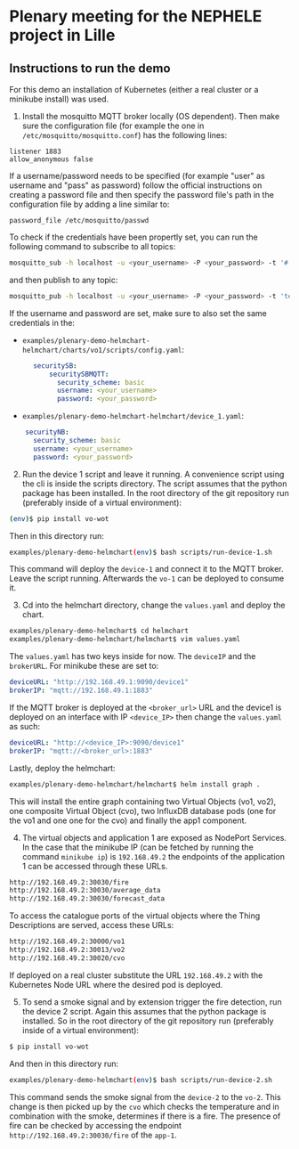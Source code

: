 # Plenary meeting for the NEPHELE project in Lille
## Instructions to run the demo
For this demo an installation of Kubernetes (either a real cluster or a minikube install) was used.
1. Install the mosquitto MQTT broker locally (OS dependent). Then make sure the configuration file (for example the one in `/etc/mosquitto/mosquitto.conf`) has the following lines:
```
listener 1883
allow_anonymous false
```


If a username/password needs to be specified (for example "user" as username and "pass" as password) follow the official instructions on creating a password file and then specify the password file's path in the configuration file by adding a line similar to:
```
password_file /etc/mosquitto/passwd
```
To check if the credentials have been propertly set, you can run the following command to subscribe to all topics:
```bash
mosquitto_sub -h localhost -u <your_username> -P <your_password> -t '#' -v
```
and then publish to any topic:
```bash
mosquitto_pub -h localhost -u <your_username> -P <your_password> -t 'test-topic' -m 'example-message'
```
If the username and password are set, make sure to also set the same credentials in the:
- `examples/plenary-demo-helmchart-helmchart/charts/vo1/scripts/config.yaml`:
```yaml
      securitySB:
          securitySBMQTT:
            security_scheme: basic
            username: <your_username>
            password: <your_password>
```
- `examples/plenary-demo-helmchart-helmchart/device_1.yaml`:
```yaml
    securityNB:
      security_scheme: basic
      username: <your_username>
      password: <your_password>
```

2. Run the device 1 script and leave it running. A convenience script using the cli is inside the scripts directory. The script assumes that the python package has been installed. In the root directory of the git repository run (preferably inside of a virtual environment):
```bash
(env)$ pip install vo-wot
```
Then in this directory run:
```bash
examples/plenary-demo-helmchart(env)$ bash scripts/run-device-1.sh
```
This command will deploy the `device-1` and connect it to the MQTT broker. Leave the script running. Afterwards the `vo-1` can be deployed to consume it.

3. Cd into the helmchart directory, change the `values.yaml` and deploy the chart.
```bash
examples/plenary-demo-helmchart$ cd helmchart
examples/plenary-demo-helmchart/helmchart$ vim values.yaml
```
The `values.yaml` has two keys inside for now. The `deviceIP` and the `brokerURL`. For minikube these are set to:
```yaml
deviceURL: "http://192.168.49.1:9090/device1"
brokerIP: "mqtt://192.168.49.1:1883"
```
If the MQTT broker is deployed at the `<broker_url>` URL and the device1 is deployed on an interface with IP `<device_IP>` then change the `values.yaml` as such:
```yaml
deviceURL: "http://<device_IP>:9090/device1"
brokerIP: "mqtt://<broker_url>:1883"
```
Lastly, deploy the helmchart:
```bash
examples/plenary-demo-helmchart/helmchart$ helm install graph .
```
This will install the entire graph containing two Virtual Objects (vo1, vo2), one composite Virtual Object (cvo), two InfluxDB database pods (one for the vo1 and one one for the cvo) and finally the app1 component.


4. The virtual objects and application 1 are exposed as NodePort Services. In the case that the minikube IP (can be fetched by running the command `minikube ip`) is `192.168.49.2` the endpoints of the application 1 can be accessed through these URLs.
```bash
http://192.168.49.2:30030/fire
http://192.168.49.2:30030/average_data
http://192.168.49.2:30030/forecast_data
```
To access the catalogue ports of the virtual objects where the Thing Descriptions are served, access these URLs:
```bash
http://192.168.49.2:30000/vo1
http://192.168.49.2:30013/vo2
http://192.168.49.2:30020/cvo
```
If deployed on a real cluster substitute the URL `192.168.49.2` with the Kubernetes Node URL where the desired pod is deployed.

5. To send a smoke signal and by extension trigger the fire detection, run the device 2 script. Again this assumes that the python package is installed. So in the root directory of the git repository run (preferably inside of a virtual environment):
```bash
$ pip install vo-wot
```
And then in this directory run:
```bash
examples/plenary-demo-helmchart(env)$ bash scripts/run-device-2.sh
```
This command sends the smoke signal from the `device-2` to the `vo-2`. This change is then picked up by the `cvo` which checks the temperature and in combination with the smoke, determines if there is a fire. The presence of fire can be checked by accessing the endpoint `http://192.168.49.2:30030/fire` of the `app-1`.
